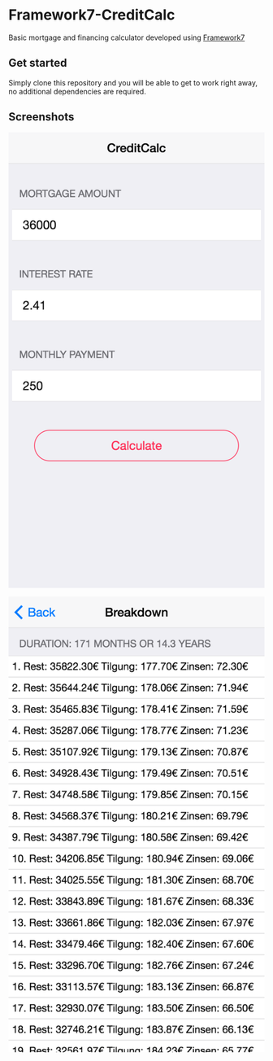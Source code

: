 # Framework7-CreditCalc
Basic mortgage and financing calculator developed using [Framework7](https://framework7.io)

## Get started
Simply clone this repository and you will be able to get to work right away, no additional dependencies are required.

## Screenshots

![Main page](/appimgs/AndroidWeb1.png)

![Breakdown page](/appimgs/AndroidWeb2.png)
